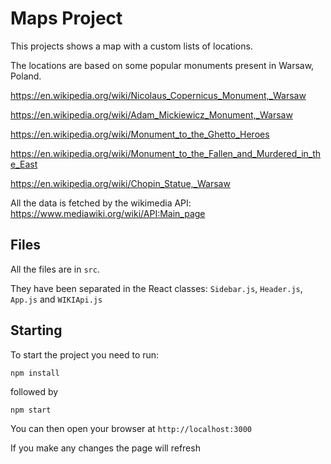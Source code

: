 # Maps Project

This projects shows a map with a custom lists of locations.

The locations are based on some popular monuments present in Warsaw, Poland.

https://en.wikipedia.org/wiki/Nicolaus_Copernicus_Monument,_Warsaw

https://en.wikipedia.org/wiki/Adam_Mickiewicz_Monument,_Warsaw

https://en.wikipedia.org/wiki/Monument_to_the_Ghetto_Heroes

https://en.wikipedia.org/wiki/Monument_to_the_Fallen_and_Murdered_in_the_East

https://en.wikipedia.org/wiki/Chopin_Statue,_Warsaw

All the data is fetched by the wikimedia API: https://www.mediawiki.org/wiki/API:Main_page

## Files

All the files are in `src`.

They have been separated in the React classes: `Sidebar.js`, `Header.js`, `App.js` and `WIKIApi.js`

## Starting

To start the project you need to run:

`npm install`

followed by

`npm start`

You can then open your browser at `http://localhost:3000`

If you make any changes the page will refresh
